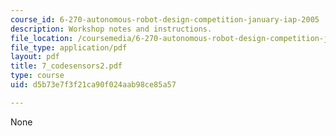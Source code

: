 ```yaml
---
course_id: 6-270-autonomous-robot-design-competition-january-iap-2005
description: Workshop notes and instructions.
file_location: /coursemedia/6-270-autonomous-robot-design-competition-january-iap-2005/d5b73e7f3f21ca90f024aab98ce85a57_7_codesensors2.pdf
file_type: application/pdf
layout: pdf
title: 7_codesensors2.pdf
type: course
uid: d5b73e7f3f21ca90f024aab98ce85a57

---
```

None